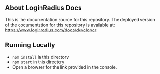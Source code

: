 

## About LoginRadius Docs


This is the documentation source for this repository.
The deployed version of the documentation for this repository is available at:
https://www.loginradius.com/docs/developer

## Running Locally 


- `npm install` in this directory
- `npm start` in this directory
-  Open a browser for the link provided in the console.


